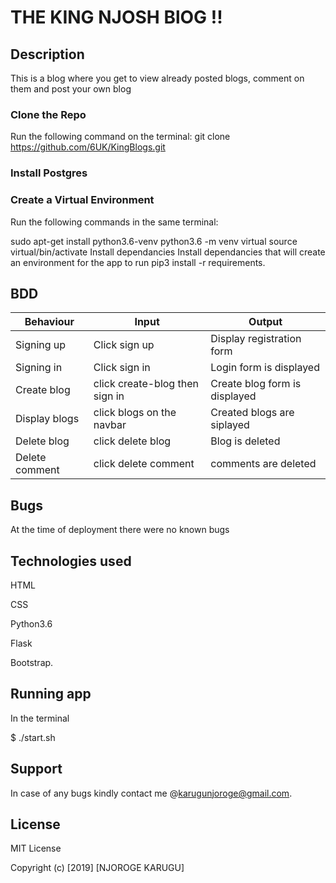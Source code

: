 # THE KING NJOSH BlOG !! #####


##  Description

This is a blog where you get to view already posted blogs, comment on them and post your own blog


### Clone the Repo

Run the following command on the terminal: git clone https://github.com/6UK/KingBlogs.git 

### Install Postgres

### Create a Virtual Environment

Run the following commands in the same terminal:

sudo apt-get install python3.6-venv
python3.6 -m venv virtual
source virtual/bin/activate
Install dependancies
Install dependancies that will create an environment for the app to run pip3 install -r requirements.


## BDD

| Behaviour | Input  | Output |
| -- |-- |--|
|Signing up| Click sign up| Display registration form|
|Signing in|Click sign in |Login form is displayed|
|Create blog|click create-blog then sign in|Create blog form is displayed|
|Display blogs|click blogs on the navbar|Created blogs are siplayed|
|Delete blog|click delete blog|Blog is deleted|
|Delete comment |click delete comment|comments are deleted|


## Bugs

At the time of deployment there were no known bugs

## Technologies used

HTML

CSS

Python3.6

Flask

Bootstrap.


## Running app

In the terminal

$ ./start.sh

## Support

In case of any bugs kindly contact me @karugunjoroge@gmail.com.

## License


MIT License

Copyright (c) [2019] [NJOROGE KARUGU]

